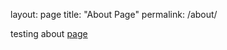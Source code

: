 layout: page
title: "About Page"
permalink: /about/

testing about [page](https://MableWang100.github.io/testHTML)
